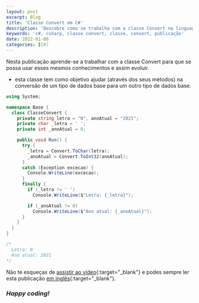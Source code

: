 ```yaml
---
layout: post
excerpt: Blog
title: 'Classe Convert em C#'
description: 'Descobre como se trabalha com a classe Convert na linguagem de programação C#. Obtém respostas às tuas dúvidas com a teoria e os exemplos apresentados.'
keywords: 'c#, csharp, classe convert, classe, convert, publicação'
date: 2022-01-06
categories: [C#]
---
```


Nesta publicação aprende-se a trabalhar com a classe Convert para que se possa usar esses mesmos conhecimentos e assim evoluir.

- esta classe tem como objetivo ajudar (através dos seus métodos) na conversão de um tipo de dados base para um outro tipo de dados base.

```csharp
using System;

namespace Base {
  class ClasseConvert {
    private string letra = "N", anoAtual = "2021";
    private char _letra = ' ';
    private int _anoAtual = 0;

    public void Run() {
      try {
        _letra = Convert.ToChar(letra);
        _anoAtual = Convert.ToInt32(anoAtual);
      }
      catch (Exception excecao) {
        Console.WriteLine(excecao);
      }
      finally {
        if (_letra != ' ')
          Console.WriteLine($"Letra: {_letra}");

        if (_anoAtual != 0)
          Console.WriteLine($"Ano atual: {_anoAtual}");
      }
    }
  }
}

/*
  Letra: N
  Ano atual: 2021
*/
```

Não te esqueças de [assistir ao vídeo](https://youtu.be/7nJbm-CN2XY){:target="\_blank"} e podes sempre ler esta publicação [em inglês](https://nelsonsilvadev.com/blog/20220106/convert-class-in-csharp/){:target="\_blank"}.

### _Happy coding!_
